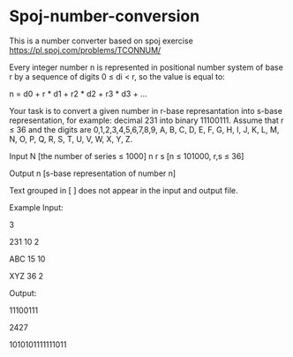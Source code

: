 # Spoj-number-conversion

This is a number converter based on spoj exercise https://pl.spoj.com/problems/TCONNUM/



Every integer number n is represented in positional number system of base r by a sequence of digits 0 ≤ di < r, so the value is equal to:

n = d0  + r * d1 + r2 * d2 + r3 * d3 + ...

Your task is to convert a given number in r-base represantation into s-base representation, for example: decimal 231 into binary 11100111. Assume that r ≤ 36 and the digits are 0,1,2,3,4,5,6,7,8,9, A, B, C, D, E, F, G, H, I, J, K, L, M, N, O, P, Q, R, S, T, U, V, W, X, Y, Z.

Input
N [the number of series ≤ 1000] 
n r s [n ≤ 101000, r,s ≤ 36]

Output
n [s-base representation of number n]

Text grouped in [ ] does not appear in the input and output file.

Example
Input:

3

231 10 2

ABC 15 10

XYZ 36 2

Output:

11100111

2427

1010101111111011
